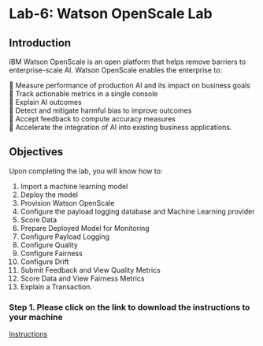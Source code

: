 # Lab-6: Watson OpenScale Lab

## Introduction
IBM Watson OpenScale is an open platform that helps remove barriers to enterprise-scale AI. Watson OpenScale enables the enterprise to: 

	Measure performance of production AI and its impact on business goals <br>
	Track actionable metrics in a single console <br>
	Explain AI outcomes <br>
	Detect and mitigate harmful bias to improve outcomes <br>
	Accept feedback to compute accuracy measures <br>
	Accelerate the integration of AI into existing business applications. <br>

## Objectives 

Upon completing the lab, you will know how to:
1.  Import a machine learning model 
2.	Deploy the model 
3.	Provision Watson OpenScale
4.	Configure the payload logging database and Machine Learning provider
5.	Score Data 
6.	Prepare Deployed Model for Monitoring
7.	Configure Payload Logging
8.	Configure Quality
9.	Configure Fairness 
10.	Configure Drift 
11.	Submit Feedback and View Quality Metrics
12.	Score Data and View Fairness Metrics 
13.	Explain a Transaction. 


### Step 1. Please click on the link to download the instructions to your machine

[Instructions](https://github.com/bleonardb3/ML_POT_10-30/blob/master/Lab-6/Watson%20OpenScale%20v1.pdf)

